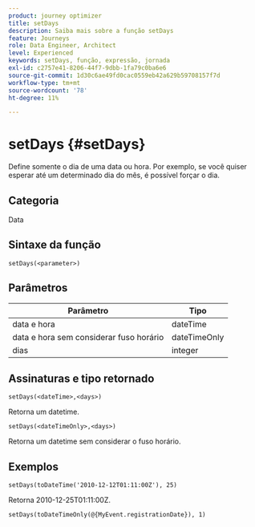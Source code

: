 ```yaml
---
product: journey optimizer
title: setDays
description: Saiba mais sobre a função setDays
feature: Journeys
role: Data Engineer, Architect
level: Experienced
keywords: setDays, função, expressão, jornada
exl-id: c2757e41-8206-44f7-9dbb-1fa79c0ba6e6
source-git-commit: 1d30c6ae49fd0cac0559eb42a629b59708157f7d
workflow-type: tm+mt
source-wordcount: '78'
ht-degree: 11%

---
```


# setDays {#setDays}

Define somente o dia de uma data ou hora. Por exemplo, se você quiser esperar até um determinado dia do mês, é possível forçar o dia.

## Categoria

Data

## Sintaxe da função

`setDays(<parameter>)`

## Parâmetros

| Parâmetro | Tipo |
|--- |--- |
| data e hora | dateTime |
| data e hora sem considerar fuso horário | dateTimeOnly |
| dias | integer |

## Assinaturas e tipo retornado

`setDays(<dateTime>,<days>)`

Retorna um datetime.

`setDays(<dateTimeOnly>,<days>)`

Retorna um datetime sem considerar o fuso horário.

## Exemplos

`setDays(toDateTime('2010-12-12T01:11:00Z'), 25)`

Retorna 2010-12-25T01:11:00Z.

`setDays(toDateTimeOnly(@{MyEvent.registrationDate}), 1)`
